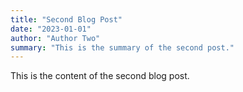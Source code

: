 ```yaml
---
title: "Second Blog Post"
date: "2023-01-01"
author: "Author Two"
summary: "This is the summary of the second post."
---
```


This is the content of the second blog post.